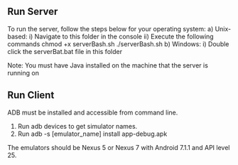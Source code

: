 ## Run Server
To run the server, follow the steps below for your operating system:
  a) Unix-based:
    i)  Navigate to this folder in the console
    ii) Execute the following commands
      chmod +x serverBash.sh
      ./serverBash.sh
  b) Windows:
    i)  Double click the serverBat.bat file in this folder

Note: You must have Java installed on the machine that the server is running on

## Run Client
ADB must be installed and accessible from command line.

1. Run adb devices to get simulator names. 
2. Run adb -s [emulator_name] install app-debug.apk 

The emulators should be Nexus 5 or Nexus 7 with Android 7.1.1 and API level 25.
